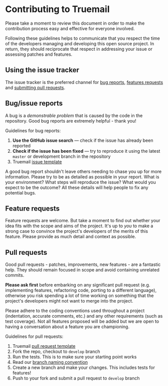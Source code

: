 # Contributing to Truemail

Please take a moment to review this document in order to make the contribution process easy and effective for everyone involved.

Following these guidelines helps to communicate that you respect the time of the developers managing and developing this open source project. In return, they should reciprocate that respect in addressing your issue or assessing patches and features.

## Using the issue tracker

The issue tracker is the preferred channel for [bug reports](#bugs), [features requests](#features) and [submitting pull requests](#pull-requests).

## Bug/issue reports

A bug is a _demonstrable problem_ that is caused by the code in the repository.
Good bug reports are extremely helpful - thank you!

Guidelines for bug reports:

1. **Use the GitHub issue search** &mdash; check if the issue has already been reported
2. **Check if the issue has been fixed** &mdash; try to reproduce it using the latest `master` or development branch in the repository
3. Truemail [issue template](.github/ISSUE_TEMPLATE.md)

A good bug report shouldn't leave others needing to chase you up for more information. Please try to be as detailed as possible in your report. What is your environment? What steps will reproduce the issue? What would you expect to be the outcome? All these details will help people to fix any potential bugs.

## Feature requests

Feature requests are welcome. But take a moment to find out whether your idea fits with the scope and aims of the project. It's up to *you* to make a strong case to convince the project's developers of the merits of this feature. Please provide as much detail and context as possible.

## Pull requests

Good pull requests - patches, improvements, new features - are a fantastic help. They should remain focused in scope and avoid containing unrelated commits.

**Please ask first** before embarking on any significant pull request (e.g. implementing features, refactoring code, porting to a different language), otherwise you risk spending a lot of time working on something that the project's developers might not want to merge into the project.

Please adhere to the coding conventions used throughout a project (indentation, accurate comments, etc.) and any other requirements (such as test coverage). Not all features proposed will be added but we are open to having a conversation about a feature you are championing.

Guidelines for pull requests:

1. Truemail [pull request template](.github/PULL_REQUEST_TEMPLATE.md)
2. Fork the repo, checkout to `develop` branch
3. Run the tests. This is to make sure your starting point works
4. Read our [branch naming convention](.github/BRANCH_NAMING_CONVENTION.md)
5. Create a new branch and make your changes. This includes tests for features!
6. Push to your fork and submit a pull request to `develop` branch

